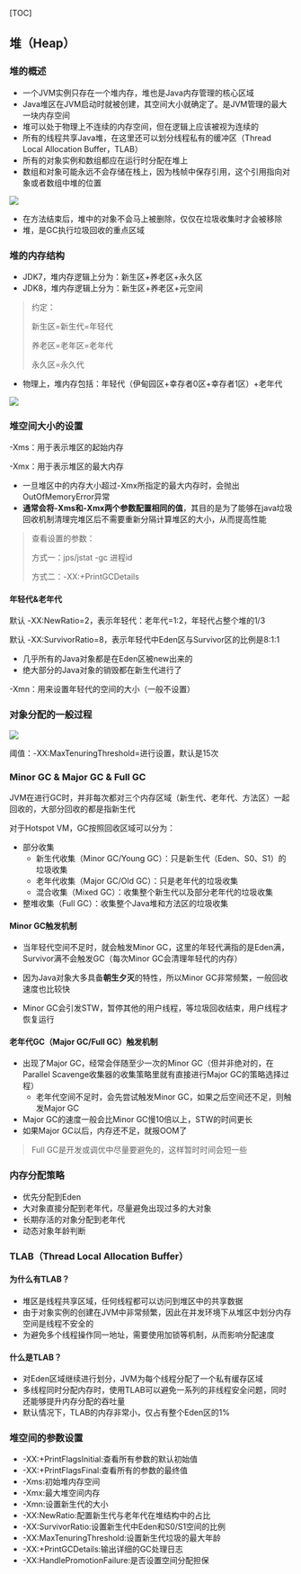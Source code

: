 [TOC]

## 堆（Heap）

### 堆的概述

* 一个JVM实例只存在一个堆内存，堆也是Java内存管理的核心区域
* Java堆区在JVM启动时就被创建，其空间大小就确定了。是JVM管理的最大一块内存空间
* 堆可以处于物理上不连续的内存空间，但在逻辑上应该被视为连续的
* 所有的线程共享Java堆，在这里还可以划分线程私有的缓冲区（Thread Local Allocation Buffer，TLAB）
* 所有的对象实例和数组都应在运行时分配在堆上
* 数组和对象可能永远不会存储在栈上，因为栈帧中保存引用，这个引用指向对象或者数组中堆的位置

![](https://tva1.sinaimg.cn/large/e6c9d24egy1gokp2bmdi7j20cy06cgmu.jpg)

* 在方法结束后，堆中的对象不会马上被删除，仅仅在垃圾收集时才会被移除
* 堆，是GC执行垃圾回收的重点区域



### 堆的内存结构

* JDK7，堆内存逻辑上分为：新生区+养老区+永久区
* JDK8，堆内存逻辑上分为：新生区+养老区+元空间

> 约定：
>
> 新生区=新生代=年轻代
>
> 养老区=老年区=老年代
>
> 永久区=永久代

* 物理上，堆内存包括：年轻代（伊甸园区+幸存者0区+幸存者1区）+老年代

![](https://tva1.sinaimg.cn/large/e6c9d24egy1gokt079accj208m04mt9k.jpg)



### 堆空间大小的设置

-Xms：用于表示堆区的起始内存

-Xmx：用于表示堆区的最大内存

* 一旦堆区中的内存大小超过-Xmx所指定的最大内存时，会抛出OutOfMemoryError异常
* **通常会将-Xms和-Xmx两个参数配置相同的值**，其目的是为了能够在java垃圾回收机制清理完堆区后不需要重新分隔计算堆区的大小，从而提高性能 

>  查看设置的参数：
>
> 方式一：jps/jstat -gc 进程id
>
> 方式二：-XX:+PrintGCDetails

#### 年轻代&老年代

默认 -XX:NewRatio=2，表示年轻代：老年代=1:2，年轻代占整个堆的1/3

默认 -XX:SurvivorRatio=8，表示年轻代中Eden区与Survivor区的比例是8:1:1

* 几乎所有的Java对象都是在Eden区被new出来的
* 绝大部分的Java对象的销毁都在新生代进行了

-Xmn：用来设置年轻代的空间的大小（一般不设置）



### 对象分配的一般过程

![](https://tva1.sinaimg.cn/large/e6c9d24egy1goktyswd4sj20i10ehwh2.jpg)

阈值：-XX:MaxTenuringThreshold=<N>进行设置，默认是15次



### Minor GC & Major GC & Full GC

JVM在进行GC时，并非每次都对三个内存区域（新生代、老年代、方法区）一起回收的，大部分回收的都是指新生代

对于Hotspot VM，GC按照回收区域可以分为：

* 部分收集
  * 新生代收集（Minor GC/Young GC）：只是新生代（Eden、S0、S1）的垃圾收集
  * 老年代收集（Major GC/Old GC）：只是老年代的垃圾收集
  * 混合收集（Mixed GC）：收集整个新生代以及部分老年代的垃圾收集
* 整堆收集（Full GC）：收集整个Java堆和方法区的垃圾收集

#### Minor GC触发机制

* 当年轻代空间不足时，就会触发Minor GC，这里的年轻代满指的是Eden满，Survivor满不会触发GC（每次Minor GC会清理年轻代的内存）

* 因为Java对象大多具备**朝生夕灭**的特性，所以Minor GC非常频繁，一般回收速度也比较快

* Minor GC会引发STW，暂停其他的用户线程，等垃圾回收结束，用户线程才恢复运行

#### 老年代GC（Major GC/Full GC）触发机制

* 出现了Major GC，经常会伴随至少一次的Minor GC（但并非绝对的，在Parallel Scavenge收集器的收集策略里就有直接进行Major GC的策略选择过程）
  * 老年代空间不足时，会先尝试触发Minor GC，如果之后空间还不足，则触发Major GC
* Major GC的速度一般会比Minor GC慢10倍以上，STW的时间更长
* 如果Major GC以后，内存还不足，就报OOM了

>  Full GC是开发或调优中尽量要避免的，这样暂时时间会短一些



### 内存分配策略

* 优先分配到Eden
* 大对象直接分配到老年代，尽量避免出现过多的大对象
* 长期存活的对象分配到老年代
* 动态对象年龄判断



### TLAB（Thread Local Allocation Buffer）

#### 为什么有TLAB？

* 堆区是线程共享区域，任何线程都可以访问到堆区中的共享数据
* 由于对象实例的创建在JVM中非常频繁，因此在并发环境下从堆区中划分内存空间是线程不安全的
* 为避免多个线程操作同一地址，需要使用加锁等机制，从而影响分配速度

#### 什么是TLAB？

* 对Eden区域继续进行划分，JVM为每个线程分配了一个私有缓存区域
* 多线程同时分配内存时，使用TLAB可以避免一系列的非线程安全问题，同时还能够提升内存分配的吞吐量
* 默认情况下，TLAB的内存非常小，仅占有整个Eden区的1%



### 堆空间的参数设置

* -XX:+PrintFlagsInitial:查看所有参数的默认初始值
* -XX:+PrintFlagsFinal:查看所有的参数的最终值
* -Xms:初始堆内存空间
* -Xmx:最大堆空间内存
* -Xmn:设置新生代的大小
* -XX:NewRatio:配置新生代与老年代在堆结构中的占比
* -XX:SurvivorRatio:设置新生代中Eden和S0/S1空间的比例
* -XX:MaxTenuringThreshold:设置新生代垃圾的最大年龄
* -XX:+PrintGCDetails:输出详细的GC处理日志
* -XX:HandlePromotionFailure:是否设置空间分配担保